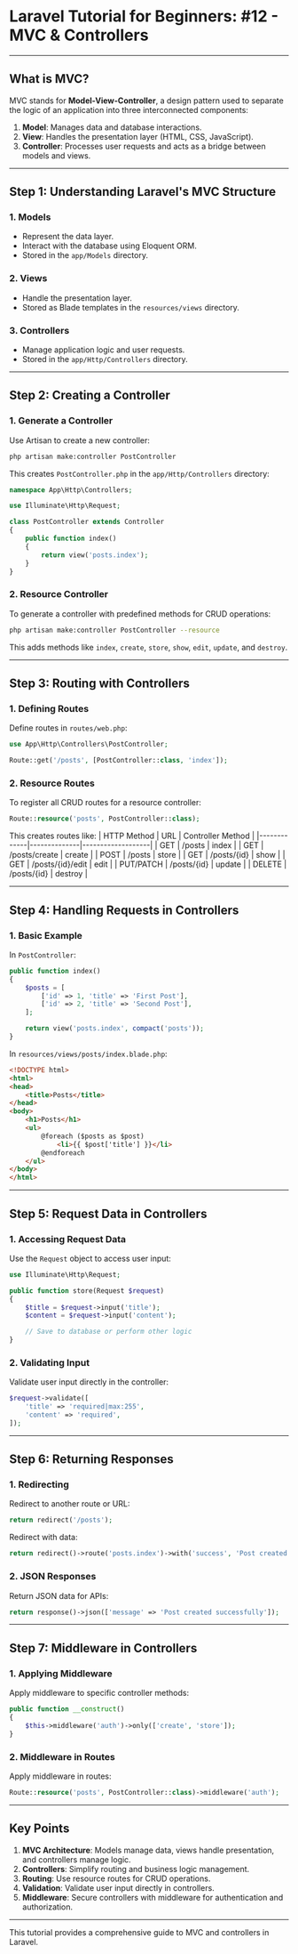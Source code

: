 
# Laravel Tutorial for Beginners: #12 - MVC & Controllers

---

## **What is MVC?**
MVC stands for **Model-View-Controller**, a design pattern used to separate the logic of an application into three interconnected components:
1. **Model**: Manages data and database interactions.
2. **View**: Handles the presentation layer (HTML, CSS, JavaScript).
3. **Controller**: Processes user requests and acts as a bridge between models and views.

---

## **Step 1: Understanding Laravel's MVC Structure**

### **1. Models**
- Represent the data layer.
- Interact with the database using Eloquent ORM.
- Stored in the `app/Models` directory.

### **2. Views**
- Handle the presentation layer.
- Stored as Blade templates in the `resources/views` directory.

### **3. Controllers**
- Manage application logic and user requests.
- Stored in the `app/Http/Controllers` directory.

---

## **Step 2: Creating a Controller**

### **1. Generate a Controller**
Use Artisan to create a new controller:
```bash
php artisan make:controller PostController
```

This creates `PostController.php` in the `app/Http/Controllers` directory:
```php
namespace App\Http\Controllers;

use Illuminate\Http\Request;

class PostController extends Controller
{
    public function index()
    {
        return view('posts.index');
    }
}
```

### **2. Resource Controller**
To generate a controller with predefined methods for CRUD operations:
```bash
php artisan make:controller PostController --resource
```

This adds methods like `index`, `create`, `store`, `show`, `edit`, `update`, and `destroy`.

---

## **Step 3: Routing with Controllers**

### **1. Defining Routes**
Define routes in `routes/web.php`:
```php
use App\Http\Controllers\PostController;

Route::get('/posts', [PostController::class, 'index']);
```

### **2. Resource Routes**
To register all CRUD routes for a resource controller:
```php
Route::resource('posts', PostController::class);
```

This creates routes like:
| HTTP Method | URL          | Controller Method |
|-------------|--------------|-------------------|
| GET         | /posts       | index             |
| GET         | /posts/create | create           |
| POST        | /posts       | store             |
| GET         | /posts/{id}  | show              |
| GET         | /posts/{id}/edit | edit          |
| PUT/PATCH   | /posts/{id}  | update            |
| DELETE      | /posts/{id}  | destroy           |

---

## **Step 4: Handling Requests in Controllers**

### **1. Basic Example**
In `PostController`:
```php
public function index()
{
    $posts = [
        ['id' => 1, 'title' => 'First Post'],
        ['id' => 2, 'title' => 'Second Post'],
    ];

    return view('posts.index', compact('posts'));
}
```

In `resources/views/posts/index.blade.php`:
```html
<!DOCTYPE html>
<html>
<head>
    <title>Posts</title>
</head>
<body>
    <h1>Posts</h1>
    <ul>
        @foreach ($posts as $post)
            <li>{{ $post['title'] }}</li>
        @endforeach
    </ul>
</body>
</html>
```

---

## **Step 5: Request Data in Controllers**

### **1. Accessing Request Data**
Use the `Request` object to access user input:
```php
use Illuminate\Http\Request;

public function store(Request $request)
{
    $title = $request->input('title');
    $content = $request->input('content');

    // Save to database or perform other logic
}
```

### **2. Validating Input**
Validate user input directly in the controller:
```php
$request->validate([
    'title' => 'required|max:255',
    'content' => 'required',
]);
```

---

## **Step 6: Returning Responses**

### **1. Redirecting**
Redirect to another route or URL:
```php
return redirect('/posts');
```

Redirect with data:
```php
return redirect()->route('posts.index')->with('success', 'Post created!');
```

### **2. JSON Responses**
Return JSON data for APIs:
```php
return response()->json(['message' => 'Post created successfully']);
```

---

## **Step 7: Middleware in Controllers**

### **1. Applying Middleware**
Apply middleware to specific controller methods:
```php
public function __construct()
{
    $this->middleware('auth')->only(['create', 'store']);
}
```

### **2. Middleware in Routes**
Apply middleware in routes:
```php
Route::resource('posts', PostController::class)->middleware('auth');
```

---

## **Key Points**
1. **MVC Architecture**: Models manage data, views handle presentation, and controllers manage logic.
2. **Controllers**: Simplify routing and business logic management.
3. **Routing**: Use resource routes for CRUD operations.
4. **Validation**: Validate user input directly in controllers.
5. **Middleware**: Secure controllers with middleware for authentication and authorization.

---

This tutorial provides a comprehensive guide to MVC and controllers in Laravel.
